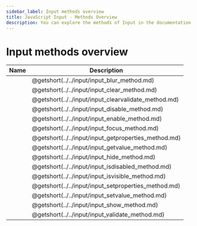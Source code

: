 ```yaml
---
sidebar_label: Input methods overview
title: JavaScript Input - Methods Overview 
description: You can explore the methods of Input in the documentation of the DHTMLX JavaScript UI library. Browse developer guides and API reference, try out code examples and live demos, and download a free 30-day evaluation version of DHTMLX Suite 7.
---
```


# Input methods overview

| Name                                             | Description                                             |
| ----------------------------------------------- | ------------------------------------------------------ |
| [](../../input/input_blur_method.md)          | @getshort(../../input/input_blur_method.md)          |
| [](../../input/input_clear_method.md)         | @getshort(../../input/input_clear_method.md)         |
| [](../../input/input_clearvalidate_method.md) | @getshort(../../input/input_clearvalidate_method.md) |
| [](../../input/input_disable_method.md)       | @getshort(../../input/input_disable_method.md)       |
| [](../../input/input_enable_method.md)        | @getshort(../../input/input_enable_method.md)        |
| [](../../input/input_focus_method.md)         | @getshort(../../input/input_focus_method.md)         |
| [](../../input/input_getproperties_method.md) | @getshort(../../input/input_getproperties_method.md) |
| [](../../input/input_getvalue_method.md)      | @getshort(../../input/input_getvalue_method.md)      |
| [](../../input/input_hide_method.md)          | @getshort(../../input/input_hide_method.md)          |
| [](../../input/input_isdisabled_method.md)    | @getshort(../../input/input_isdisabled_method.md)    |
| [](../../input/input_isvisible_method.md)     | @getshort(../../input/input_isvisible_method.md)     |
| [](../../input/input_setproperties_method.md) | @getshort(../../input/input_setproperties_method.md) |
| [](../../input/input_setvalue_method.md)      | @getshort(../../input/input_setvalue_method.md)      |
| [](../../input/input_show_method.md)          | @getshort(../../input/input_show_method.md)          |
| [](../../input/input_validate_method.md)      | @getshort(../../input/input_validate_method.md)      |
